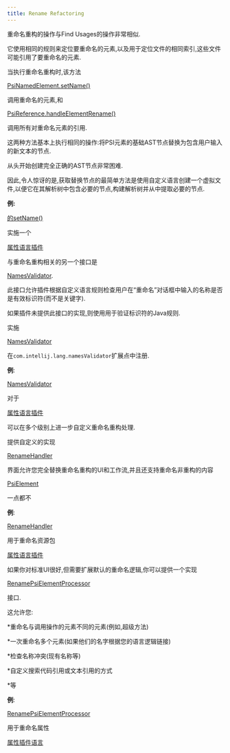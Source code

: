 ```yaml
---
title: Rename Refactoring
---
```


重命名重构的操作与Find Usages的操作非常相似.

它使用相同的规则来定位要重命名的元素,以及用于定位文件的相同索引,这些文件可能引用了要重命名的元素.


当执行重命名重构时,该方法

[PsiNamedElement.setName()](upsource:///platform/core-api/src/com/intellij/psi/PsiNamedElement.java)

调用重命名的元素,和

[PsiReference.handleElementRename()](upsource:///platform/core-api/src/com/intellij/psi/PsiReference.java)

调用所有对重命名元素的引用.

这两种方法基本上执行相同的操作:将PSI元素的基础AST节点替换为包含用户输入的新文本的节点.

从头开始创建完全正确的AST节点非常困难.

因此,令人惊讶的是,获取替换节点的最简单方法是使用自定义语言创建一个虚拟文件,以便它在其解析树中包含必要的节点,构建解析树并从中提取必要的节点.


**例:**

[的setName()](upsource:///plugins/properties/properties-psi-impl/src/com/intellij/lang/properties/psi/impl/PropertyImpl.java)<!-- # L58-->

实施一个

[属性语言插件](upsource:///plugins/properties)


与重命名重构相关的另一个接口是

[NamesValidator](upsource:///platform/lang-api/src/com/intellij/lang/refactoring/NamesValidator.java).

此接口允许插件根据自定义语言规则检查用户在“重命名”对话框中输入的名称是否是有效标识符(而不是关键字).

如果插件未提供此接口的实现,则使用用于验证标识符的Java规则.

实施

[NamesValidator](upsource:///platform/lang-api/src/com/intellij/lang/refactoring/NamesValidator.java)

在`com.intellij.lang.namesValidator`扩展点中注册.


**例**:

[NamesValidator](upsource:///plugins/properties/src/com/intellij/lang/properties/PropertiesNamesValidator.java)

对于

[属性语言插件](upsource:///plugins/properties)


可以在多个级别上进一步自定义重命名重构处理.

提供自定义的实现

[RenameHandler](upsource:///platform/lang-api/src/com/intellij/refactoring/rename/RenameHandler.java)

界面允许您完全替换重命名重构的UI和工作流,并且还支持重命名非重构的内容

[PsiElement](upsource:///platform/core-api/src/com/intellij/psi/PsiElement.java)

一点都不


**例**:

[RenameHandler](upsource:///plugins/properties/src/com/intellij/lang/properties/refactoring/rename/ResourceBundleFromEditorRenameHandler.java)

用于重命名资源包

[属性语言插件](upsource:///plugins/properties)


如果你对标准UI很好,但需要扩展默认的重命名逻辑,你可以提供一个实现

[RenamePsiElementProcessor](upsource:///platform/lang-impl/src/com/intellij/refactoring/rename/RenamePsiElementProcessor.java)

接口.

这允许您:


*重命名与调用操作的元素不同的元素(例如,超级方法)


*一次重命名多个元素(如果他们的名字根据您的语言逻辑链接)


*检查名称冲突(现有名称等)


*自定义搜索代码引用或文本引用的方式


*等


**例**:

[RenamePsiElementProcessor](upsource:///plugins/properties/src/com/intellij/lang/properties/refactoring/rename/RenamePropertyProcessor.java)

用于重命名属性

[属性插件语言](upsource:///plugins/properties)


